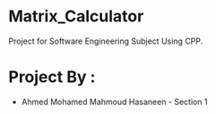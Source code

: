 # Matrix_Calculator
Project for Software Engineering Subject Using CPP.

<h1>Project By :</h1>
<ul>
  <li>Ahmed Mohamed Mahmoud Hasaneen - Section 1</li>

</ul>
